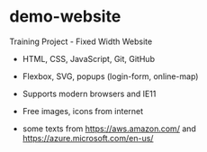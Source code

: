 # demo-website

Training Project - Fixed Width Website

- HTML, CSS, JavaScript, Git, GitHub

- Flexbox, SVG, popups (login-form, online-map)

- Supports modern browsers and IE11

- Free images, icons from internet

- some texts from <https://aws.amazon.com/> and <https://azure.microsoft.com/en-us/>
